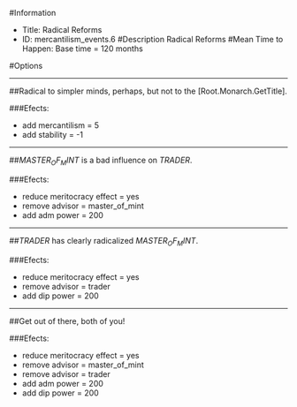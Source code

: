 #Information
 - Title: Radical Reforms
 - ID: mercantilism_events.6
#Description
Radical Reforms
#Mean Time to Happen:
Base time = 120 months

#Options

___
##Radical to simpler minds, perhaps, but not to the [Root.Monarch.GetTitle].

###Efects:<ul><li>add mercantilism = 5</li><li>add stability = -1</li></ul>

___
##$MASTER_OF_MINT$ is a bad influence on $TRADER$.

###Efects:<ul><li>reduce meritocracy effect = yes</li><li>remove advisor = master_of_mint</li><li>add adm power = 200</li></ul>

___
##$TRADER$ has clearly radicalized $MASTER_OF_MINT$.

###Efects:<ul><li>reduce meritocracy effect = yes</li><li>remove advisor = trader</li><li>add dip power = 200</li></ul>

___
##Get out of there, both of you!

###Efects:<ul><li>reduce meritocracy effect = yes</li><li>remove advisor = master_of_mint</li><li>remove advisor = trader</li><li>add adm power = 200</li><li>add dip power = 200</li></ul>
